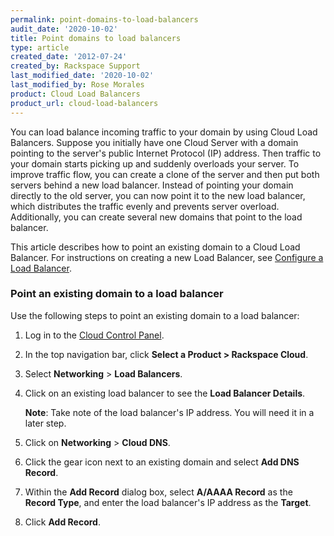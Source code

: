 ```yaml
---
permalink: point-domains-to-load-balancers
audit_date: '2020-10-02'
title: Point domains to load balancers
type: article
created_date: '2012-07-24'
created_by: Rackspace Support
last_modified_date: '2020-10-02'
last_modified_by: Rose Morales
product: Cloud Load Balancers
product_url: cloud-load-balancers
---
```


You can load balance incoming traffic to your domain by using Cloud Load
Balancers. Suppose you initially have one Cloud Server with a domain pointing to
the server's public Internet Protocol (IP) address. Then traffic to your
domain starts picking up and suddenly overloads your server. To improve traffic
flow, you can create a clone of the server and then put both servers behind a
new load balancer. Instead of pointing your domain directly to the old server,
you can now point it to the new load balancer, which distributes the traffic
evenly and prevents server overload. Additionally, you can create several new
domains that point to the load balancer.

This article describes how to point an existing domain to a Cloud Load Balancer.
For instructions on creating a new Load Balancer, see [Configure a Load
Balancer](https://docs-ospc.rackspace.com/support/how-to/cloud-load-balancers/configure-a-load-balancer).

### Point an existing domain to a load balancer

Use the following steps to point an existing domain to a load balancer:

1. Log in to the [Cloud Control Panel](https://login.rackspace.com).
2. In the top navigation bar, click **Select a Product > Rackspace Cloud**.
3. Select **Networking** > **Load Balancers**.
4. Click on an existing load balancer to see the **Load Balancer Details**.

    **Note**: Take note of the load balancer's IP address. You will need it in a later
    step.

5. Click on **Networking** > **Cloud DNS**.
6. Click the gear icon next to an existing domain and
    select **Add DNS Record**.
7. Within the **Add Record** dialog box, select **A/AAAA Record** as the **Record
    Type**, and enter the load balancer's IP address as the **Target**.
8. Click **Add Record**.
